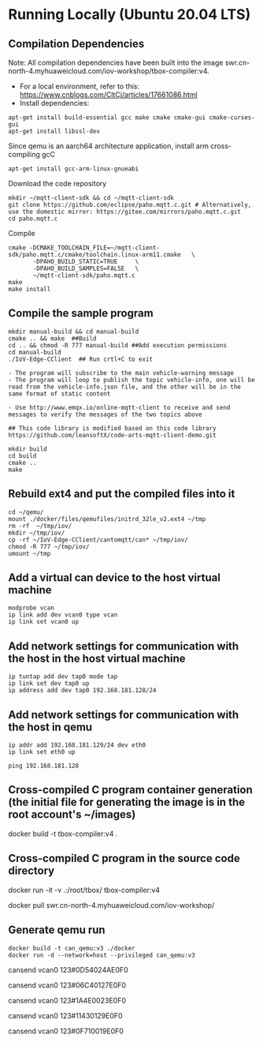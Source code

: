 # Running Locally (Ubuntu 20.04 LTS)

## Compilation Dependencies

Note: All compilation dependencies have been built into the image swr.cn-north-4.myhuaweicloud.com/iov-workshop/tbox-compiler:v4.

- For a local environment, refer to this: https://www.cnblogs.com/CltCj/articles/17661086.html
- Install dependencies:

```
apt-get install build-essential gcc make cmake cmake-gui cmake-curses-gui
apt-get install libssl-dev
```

Since qemu is an aarch64 architecture application, install arm cross-compiling gcC

```
apt-get install gcc-arm-linux-gnueabi
```

Download the code repository

```
mkdir ~/mqtt-client-sdk && cd ~/mqtt-client-sdk
git clone https://github.com/eclipse/paho.mqtt.c.git # Alternatively, use the domestic mirror: https://gitee.com/mirrors/paho.mqtt.c.git
cd paho.mqtt.c
```

Compile

```
cmake -DCMAKE_TOOLCHAIN_FILE=~/mqtt-client-sdk/paho.mqtt.c/cmake/toolchain.linux-arm11.cmake   \
       -DPAHO_BUILD_STATIC=TRUE     \
       -DPAHO_BUILD_SAMPLES=FALSE   \
       ~/mqtt-client-sdk/paho.mqtt.c
make 
make install
```

## Compile the sample program
```
mkdir manual-build && cd manual-build
cmake .. && make  ##Build 
cd .. && chmod -R 777 manual-build ##Add execution permissions
cd manual-build
./IoV-Edge-CClient  ## Run crtl+C to exit

- The program will subscribe to the main vehicle-warning message
- The program will loop to publish the topic vehicle-info, one will be read from the vehicle-info.json file, and the other will be in the same format of static content

- Use http://www.emqx.io/online-mqtt-client to receive and send messages to verify the messages of the two topics above

## This code library is modified based on this code library
https://github.com/leansoftX/code-arts-mqtt-client-demo.git

mkdir build
cd build
cmake ..
make

```
## Rebuild ext4 and put the compiled files into it
```
cd ~/qemu/
mount ./docker/files/qemufiles/initrd_32le_v2.ext4 ~/tmp
rm -rf  ~/tmp/iov/
mkdir ~/tmp/iov/
cp -rf ~/IoV-Edge-CClient/cantomqtt/can* ~/tmp/iov/
chmod -R 777 ~/tmp/iov/
umount ~/tmp
```

## Add a virtual can device to the host virtual machine
```
modprobe vcan
ip link add dev vcan0 type vcan
ip link set vcan0 up
```

## Add network settings for communication with the host in the host virtual machine
```
ip tuntap add dev tap0 mode tap
ip link set dev tap0 up
ip address add dev tap0 192.168.181.128/24
```

## Add network settings for communication with the host in qemu
```
ip addr add 192.168.181.129/24 dev eth0
ip link set eth0 up

ping 192.168.181.128
```

## Cross-compiled C program container generation (the initial file for generating the image is in the root account's ~/images)

docker build -t tbox-compiler:v4 .

## Cross-compiled C program in the source code directory

docker run -it -v .:/root/tbox/ tbox-compiler:v4

docker pull swr.cn-north-4.myhuaweicloud.com/iov-workshop/

## Generate qemu run
```
docker build -t can_qemu:v3 ./docker
docker run -d --network=host --privileged can_qemu:v3
```

cansend vcan0  123#0D54024AE0F0

cansend vcan0  123#06C40127E0F0

cansend vcan0  123#1A4E0023E0F0

cansend vcan0  123#11430129E0F0

cansend vcan0  123#0F710019E0F0

